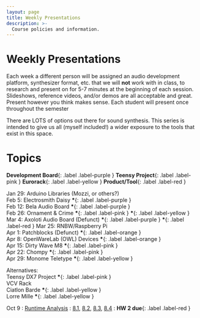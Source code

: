 ```yaml
---
layout: page
title: Weekly Presentations
description: >-
  Course policies and information.
---
```


# Weekly Presentations

Each week a different person will be assigned an audio development platform, synthesizer format, etc. that we will **not** work with in class, to research and present on for 5-7 minutes at the beginning of each session. Slideshows, reference videos, and/or demos are all acceptable and great. Present however you think makes sense. Each student will present once throughout the semester

There are LOTS of options out there for sound synthesis. This series is intended to give us all (myself included!) a wider exposure to the tools that exist in this space.

# Topics

**Development Board**{: .label .label-purple }
**Teensy Project**{: .label .label-pink }
**Eurorack**{: .label .label-yellow }
**Product/Tool**{: .label .label-red }

Jan 29: Arduino Libraries (Mozzi, or others?)  
Feb 5: Electrosmith Daisy **\***{: .label .label-purple }  
Feb 12: Bela Audio Board **\***{: .label .label-purple }  
Feb 26: Ornament & Crime **\***{: .label .label-pink } **\***{: .label .label-yellow }  
Mar 4: Axoloti Audio Board (Defunct) **\***{: .label .label-purple } **\***{: .label .label-red }
Mar 25: RNBW/Raspberry Pi  
Apr 1: Patchblocks (Defunct) **\***{: .label .label-orange }  
Apr 8: OpenWareLab (OWL) Devices **\***{: .label .label-orange }  
Apr 15: Dirty Wave M8 **\***{: .label .label-pink }  
Apr 22: Chompy **\***{: .label .label-pink }  
Apr 29: Monome Teletype **\***{: .label .label-yellow }

Alternatives:  
Teensy DX7 Project **\***{: .label .label-pink }  
VCV Rack  
Ciatlon Barde **\***{: .label .label-yellow }  
Lorre Mille **\***{: .label .label-yellow }

Oct 9
: [Runtime Analysis](#)
: [8.1](#), [8.2](#), [8.3](#), [8.4](#)
: **HW 2 due**{: .label .label-red }
